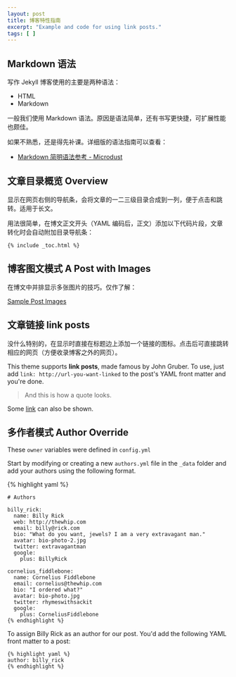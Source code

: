 ```yaml
---
layout: post
title: 博客特性指南
excerpt: "Example and code for using link posts."
tags: [ ]
---
```




## Markdown 语法

写作 Jekyll 博客使用的主要是两种语法：

* HTML
* Markdown

一般我们使用 Markdown 语法。原因是语法简单，还有书写更快捷，可扩展性能也颇佳。

如果不熟悉，还是得先补课。详细版的语法指南可以查看：

* [Markdown 简明语法参考 - Microdust](http://azeril.me/blog/Markdown-Syntax.html)

## 文章目录概览 Overview

显示在网页右侧的导航条，会将文章的一二三级目录合成到一列，便于点击和跳转。适用于长文。

用法很简单，在博文正文开头（YAML 编码后，正文）添加以下代码片段，文章转化时会自动附加目录导航条：

`{% include _toc.html %}`


## 博客图文模式 A Post with Images

在博文中并排显示多张图片的技巧。仅作了解：

[Sample Post Images](http://paw.cat/Sample-Post-Images/)


## 文章链接 link posts

没什么特别的，在显示时直接在标题边上添加一个链接的图标。点击后可直接跳转相应的网页（方便收录博客之外的网页）。

This theme supports **link posts**, made famous by John Gruber. To use, just add `link: http://url-you-want-linked` to the post's YAML front matter and you're done.

> And this is how a quote looks.

Some [link](http://www.mademistakes.com) can also be shown.
 

## 多作者模式 Author Override

These `owner` variables were defined in `config.yml`

Start by modifying or creating a new `authors.yml` file in the `_data` folder and add your authors using the following format.

{% highlight yaml %}

```
# Authors

billy_rick:
  name: Billy Rick
  web: http://thewhip.com
  email: billy@rick.com
  bio: "What do you want, jewels? I am a very extravagant man."
  avatar: bio-photo-2.jpg
  twitter: extravagantman
  google:
    plus: BillyRick

cornelius_fiddlebone:
  name: Cornelius Fiddlebone
  email: cornelius@thewhip.com
  bio: "I ordered what?"
  avatar: bio-photo.jpg
  twitter: rhymeswithsackit
  google:
    plus: CorneliusFiddlebone
{% endhighlight %}
```

To assign Billy Rick as an author for our post. You'd add the following YAML front matter to a post:


```
{% highlight yaml %}
author: billy_rick
{% endhighlight %}
```
